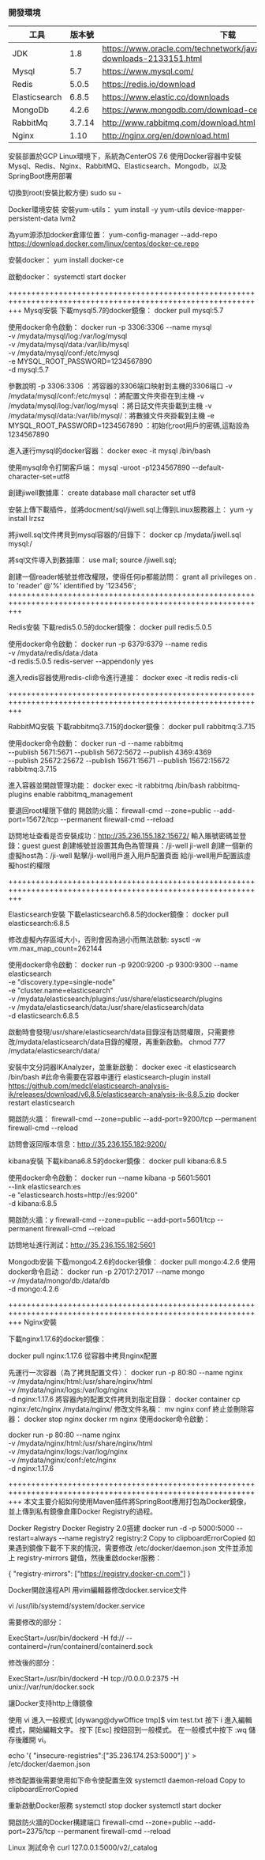 ### 開發環境

| 工具           | 版本號  | 下载                                                         |
| ------------- | ------ | ------------------------------------------------------------ |
| JDK           | 1.8    | https://www.oracle.com/technetwork/java/javase/downloads/jdk8-downloads-2133151.html |
| Mysql         | 5.7    | https://www.mysql.com/                                       |
| Redis         | 5.0.5  | https://redis.io/download                                    |
| Elasticsearch | 6.8.5  | https://www.elastic.co/downloads                             |
| MongoDb       | 4.2.6  | https://www.mongodb.com/download-center                      |
| RabbitMq      | 3.7.14 | http://www.rabbitmq.com/download.html                        |
| Nginx         | 1.10   | http://nginx.org/en/download.html                            |


安裝部置於GCP Linux環境下，系統為CenterOS 7.6 使用Docker容器中安裝Mysql、Redis、Nginx、RabbitMQ、Elasticsearch、Mongodb，以及SpringBoot應用部署

切換到root(安裝比較方便)
sudo su -

Docker環境安裝
安裝yum-utils：
yum install -y yum-utils device-mapper-persistent-data lvm2

為yum源添加docker倉庫位置：
yum-config-manager --add-repo https://download.docker.com/linux/centos/docker-ce.repo

安裝docker：
yum install docker-ce

啟動docker：
systemctl start docker

+++++++++++++++++++++++++++++++++++++++++++++++++++++++++++++++++++++++++++++++++++++++++++++++++++++++++++++++
Mysql安裝
下載mysql5.7的docker鏡像：
docker pull mysql:5.7

使用docker命令啟動：
docker run -p 3306:3306 --name mysql \
-v /mydata/mysql/log:/var/log/mysql \
-v /mydata/mysql/data:/var/lib/mysql \
-v /mydata/mysql/conf:/etc/mysql \
-e MYSQL_ROOT_PASSWORD=1234567890 \
-d mysql:5.7

參數說明
-p 3306:3306                         ：將容器的3306端口映射到主機的3306端口
-v /mydata/mysql/conf:/etc/mysql     ：將配置文件夾掛在到主機
-v /mydata/mysql/log:/var/log/mysql  ：將日誌文件夾掛載到主機
-v /mydata/mysql/data:/var/lib/mysql/：將數據文件夾掛載到主機
-e MYSQL_ROOT_PASSWORD=1234567890    ：初始化root用戶的密碼,這點設為1234567890

進入運行mysql的docker容器：
docker exec -it mysql /bin/bash

使用mysql命令打開客戶端：
mysql -uroot -p1234567890 --default-character-set=utf8

創建jiwell數據庫：
create database mall character set utf8

安裝上傳下載插件，並將docment/sql/jiwell.sql上傳到Linux服務器上：
yum -y install lrzsz

將jiwell.sql文件拷貝到mysql容器的/目錄下：
docker cp /mydata/jiwell.sql mysql:/

將sql文件導入到數據庫：
use mall;
source /jiwell.sql;

創建一個reader帳號並修改權限，使得任何ip都能訪問：
grant all privileges on *.* to 'reader' @'%' identified by '123456';
+++++++++++++++++++++++++++++++++++++++++++++++++++++++++++++++++++++++++++++++++++++++++++++++++++++++++++++++

Redis安裝
下載redis5.0.5的docker鏡像：
docker pull redis:5.0.5

使用docker命令啟動：
docker run -p 6379:6379 --name redis \
-v /mydata/redis/data:/data \
-d redis:5.0.5 redis-server --appendonly yes

進入redis容器使用redis-cli命令進行連接：
docker exec -it redis redis-cli

+++++++++++++++++++++++++++++++++++++++++++++++++++++++++++++++++++++++++++++++++++++++++++++++++++++++++++++++

RabbitMQ安裝
下載rabbitmq3.7.15的docker鏡像：
docker pull rabbitmq:3.7.15

使用docker命令啟動：
docker run -d --name rabbitmq \
--publish 5671:5671 --publish 5672:5672 --publish 4369:4369 \
--publish 25672:25672 --publish 15671:15671 --publish 15672:15672 \
rabbitmq:3.7.15

進入容器並開啟管理功能：
docker exec -it rabbitmq /bin/bash
rabbitmq-plugins enable rabbitmq_management

要退回root權限下做的
開啟防火牆：
firewall-cmd --zone=public --add-port=15672/tcp --permanent
firewall-cmd --reload

訪問地址查看是否安裝成功：http://35.236.155.182:15672/
輸入賬號密碼並登錄：guest guest
創建帳號並設置其角色為管理員：/ji-well ji-well
創建一個新的虛擬host為：/ji-well
點擊/ji-well用戶進入用戶配置頁面
給/ji-well用戶配置該虛擬host的權限

+++++++++++++++++++++++++++++++++++++++++++++++++++++++++++++++++++++++++++++++++++++++++++++++++++++++++++++++

Elasticsearch安裝
下載elasticsearch6.8.5的docker鏡像：
docker pull elasticsearch:6.8.5

修改虛擬內存區域大小，否則會因為過小而無法啟動:
sysctl -w vm.max_map_count=262144

使用docker命令啟動：
docker run -p 9200:9200 -p 9300:9300 --name elasticsearch \
-e "discovery.type=single-node" \
-e "cluster.name=elasticsearch" \
-v /mydata/elasticsearch/plugins:/usr/share/elasticsearch/plugins \
-v /mydata/elasticsearch/data:/usr/share/elasticsearch/data \
-d elasticsearch:6.8.5

啟動時會發現/usr/share/elasticsearch/data目錄沒有訪問權限，只需要修改/mydata/elasticsearch/data目錄的權限，再重新啟動。
chmod 777 /mydata/elasticsearch/data/

安裝中文分詞器IKAnalyzer，並重新啟動：
docker exec -it elasticsearch /bin/bash
#此命令需要在容器中運行
elasticsearch-plugin install https://github.com/medcl/elasticsearch-analysis-ik/releases/download/v6.8.5/elasticsearch-analysis-ik-6.8.5.zip
docker restart elasticsearch

開啟防火牆：
firewall-cmd --zone=public --add-port=9200/tcp --permanent
firewall-cmd --reload

訪問會返回版本信息：http://35.236.155.182:9200/

kibana安裝
下載kibana6.8.5的docker鏡像：
docker pull kibana:6.8.5

使用docker命令啟動：
docker run --name kibana -p 5601:5601 \
--link elasticsearch:es \
-e "elasticsearch.hosts=http://es:9200" \
-d kibana:6.8.5

開啟防火牆：y
firewall-cmd --zone=public --add-port=5601/tcp --permanent
firewall-cmd --reload

訪問地址進行測試：http://35.236.155.182:5601


Mongodb安装
下载mongo4.2.6的docker镜像：
docker pull mongo:4.2.6
使用docker命令启动：
docker run -p 27017:27017 --name mongo \
-v /mydata/mongo/db:/data/db \
-d mongo:4.2.6
  
+++++++++++++++++++++++++++++++++++++++++++++++++++++++++++++++++++++++++++++++++++++++++++++++++++++++++++++++
Nginx安裝

下載nginx1.17.6的docker鏡像：

docker pull nginx:1.17.6
從容器中拷貝nginx配置

先運行一次容器（為了拷貝配置文件）：
  docker run -p 80:80 --name nginx \
  -v /mydata/nginx/html:/usr/share/nginx/html \
  -v /mydata/nginx/logs:/var/log/nginx \
  -d nginx:1.17.6
將容器內的配置文件拷貝到指定目錄：
docker container cp nginx:/etc/nginx /mydata/nginx/
修改文件名稱：
mv nginx conf
終止並刪除容器：
docker stop nginx
docker rm nginx
使用docker命令啟動：

docker run -p 80:80 --name nginx \
-v /mydata/nginx/html:/usr/share/nginx/html \
-v /mydata/nginx/logs:/var/log/nginx \
-v /mydata/nginx/conf:/etc/nginx \
-d nginx:1.17.6


+++++++++++++++++++++++++++++++++++++++++++++++++++++++++++++++++++++++++++++++++++++++++++++++++++++++++++++++
本文主要介紹如何使用Maven插件將SpringBoot應用打包為Docker鏡像，並上傳到私有鏡像倉庫Docker Registry的過程。

Docker Registry
Docker Registry 2.0搭建
docker run -d -p 5000:5000 --restart=always --name registry2 registry:2
Copy to clipboardErrorCopied
如果遇到鏡像下載不下來的情況，需要修改 /etc/docker/daemon.json 文件並添加上 registry-mirrors 鍵值，然後重啟docker服務：

{
  "registry-mirrors": ["https://registry.docker-cn.com"]
}

Docker開啟遠程API
用vim編輯器修改docker.service文件

vi /usr/lib/systemd/system/docker.service

需要修改的部分：

ExecStart=/usr/bin/dockerd -H fd:// --containerd=/run/containerd/containerd.sock

修改後的部分：

ExecStart=/usr/bin/dockerd -H tcp://0.0.0.0:2375 -H unix://var/run/docker.sock

讓Docker支持http上傳鏡像

使用 vi 進入一般模式
[dywang@dywOffice tmp]$ vim test.txt
按下 i 進入編輯模式，開始編輯文字。
按下 [Esc] 按鈕回到一般模式。
在一般模式中按下 :wq 儲存後離開 vi。

echo '{ "insecure-registries":["35.236.174.253:5000"] }' > /etc/docker/daemon.json

修改配置後需要使用如下命令使配置生效
systemctl daemon-reload
Copy to clipboardErrorCopied

重新啟動Docker服務
systemctl stop docker
systemctl start docker

開啟防火牆的Docker構建端口
firewall-cmd --zone=public --add-port=2375/tcp --permanent
firewall-cmd --reload

Linux 測試命令
curl  127.0.0.1:5000/v2/_catalog
